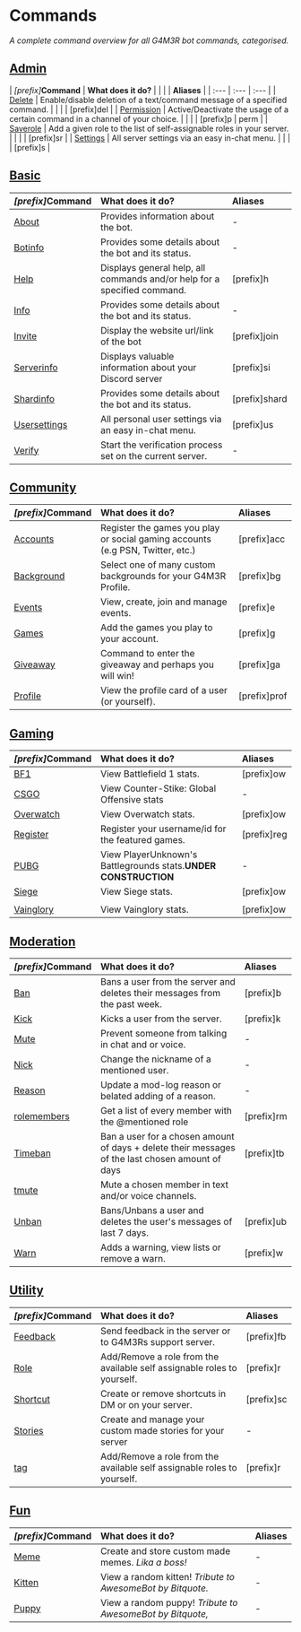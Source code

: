# Commands

_A complete command overview for all G4M3R bot commands, categorised._

## [Admin](admin/)

| _\[prefix\]_**Command** | **What does it do?** |  |  |  | **Aliases** |
| :--- | :--- | :--- |
| [Delete](admin/delete.md) | Enable/disable deletion of a text/command message of a specified command. |  |  |  | \[prefix\]del |
| [Permission](admin/permission.md) | Active/Deactivate the usage of a certain command in a channel of your choice. |  |  |  | \[prefix\]p \| perm |
| [Saverole](admin/saverole.md) | Add a given role to the  list of self-assignable roles in your server. |  |  |  | \[prefix\]sr |
| [Settings](admin/settings/) | All server settings via an easy in-chat menu. |  |  |  | \[prefix\]s |

## [Basic](basic/)

| _\[prefix\]_**Command** | **What does it do?** | **Aliases** |
| :--- | :--- | :--- |
| [About](basic/about.md) | Provides information about the bot. | - |
| [Botinfo](basic/botinfo.md) | Provides some details about the bot   and its status. | - |
| [Help](basic/help.md) | Displays general help, all commands   and/or help for a specified command. | \[prefix\]h |
| [Info](basic/info.md) | Provides some details about the bot   and its status. | - |
| [Invite](basic/invite.md) | Display the website url/link of the bot | \[prefix\]join |
| [Serverinfo](basic/serverinfo.md) | Displays valuable information about    your Discord server | \[prefix\]si |
| [Shardinfo](basic/shardinfo.md) | Provides some details about the bot and its status. | \[prefix\]shard |
| [Usersettings](basic/usersettings.md) | All personal user settings via an easy  in-chat menu. | \[prefix\]us |
| [Verify](basic/verify.md) | Start the verification process set on the current server. | - |

## [Community](community/)

| _\[prefix\]_**Command** | **What does it do?** | **Aliases** |
| :--- | :--- | :--- |
| [Accounts](community/accounts.md) | Register the games you play or social gaming accounts \(e.g PSN, Twitter, etc.\) | \[prefix\]acc |
| [Background](community/background.md) | Select one of many custom backgrounds for your G4M3R Profile. | \[prefix\]bg |
| [Events](community/events.md) | View, create, join and manage events. | \[prefix\]e |
| [Games](community/games.md) | Add the games you play to your account. | \[prefix\]g |
| [Giveaway](community/giveaway.md) | Command to enter the giveaway and perhaps you will win! | \[prefix\]ga |
| [Profile](community/profile.md) | View the profile card of a user \(or yourself\). | \[prefix\]prof |

## [Gaming](gaming/)

| _\[prefix\]_**Command** | **What does it do?** | **Aliases** |
| :--- | :--- | :--- |
| [BF1](https://github.com/pedall/g4m3r-wiki/tree/e02c9f1e99118cbc5606efe0a929aec2ad537940/commands/gaming/bf1.md) | View Battlefield 1 stats. | \[prefix\]ow |
| [CSGO](https://github.com/pedall/g4m3r-wiki/tree/e02c9f1e99118cbc5606efe0a929aec2ad537940/commands/gaming/cs:go.md) | View Counter-Stike: Global Offensive  stats | - |
| [Overwatch](gaming/overwatch.md) | View Overwatch stats. | \[prefix\]ow |
| [Register](gaming/stats.md) | Register your username/id for the featured games. | \[prefix\]reg |
| [PUBG](gaming/pubg.md) | View PlayerUnknown's Battlegrounds  stats.**UNDER CONSTRUCTION** | - |
| [Siege](https://github.com/pedall/g4m3r-wiki/tree/e02c9f1e99118cbc5606efe0a929aec2ad537940/commands/gaming/siege.md) | View Siege stats. | \[prefix\]ow |
|  |  |  |
| [Vainglory](https://github.com/pedall/g4m3r-wiki/tree/e02c9f1e99118cbc5606efe0a929aec2ad537940/commands/gaming/vainglory.md) | View Vainglory stats. | \[prefix\]ow |

## [Moderation](moderation/)

| _\[prefix\]_**Command** | **What does it do?** | **Aliases** |
| :--- | :--- | :--- |
| [Ban](moderation/ban.md) | Bans a user from the server and deletes their messages from the past week. | \[prefix\]b |
| [Kick](moderation/kick.md) | Kicks a user from the server. | \[prefix\]k |
| [Mute](moderation/mute.md) | Prevent someone from talking in chat and or voice. | - |
| [Nick](moderation/nick.md) | Change the nickname of a mentioned user. | - |
| [Reason](moderation/reason.md) | Update a mod-log reason or belated adding of a reason. | - |
| [rolemembers](moderation/rolemembers.md) | Get a list of every member  with the @mentioned role | \[prefix\]rm |
| [Timeban](moderation/timeban.md) | Ban a user for a chosen amount of days + delete their messages of the last  chosen amount of days | \[prefix\]tb |
| [tmute](moderation/tmute.md) | Mute a chosen member in text and/or voice channels. |  |
| [Unban](https://github.com/pedall/g4m3r-wiki/tree/e02c9f1e99118cbc5606efe0a929aec2ad537940/commands/moderation/unban.md) | Bans/Unbans a user and deletes the user's messages of last 7 days. | \[prefix\]ub |
| [Warn](moderation/warn.md) | Adds a warning, view lists or remove a warn. | \[prefix\]w |

## [Utility](utility/)

| _\[prefix\]_**Command** | **What does it do?** | **Aliases** |
| :--- | :--- | :--- |
| [Feedback](utility/feedback.md) | Send feedback in the server or to G4M3Rs support server.  | \[prefix\]fb |
| [Role](utility/role.md) | Add/Remove a role from the available self assignable roles to yourself. | \[prefix\]r |
| [Shortcut](utility/shortcut.md) | Create or remove shortcuts in DM or on your server. | \[prefix\]sc |
| [Stories]() | Create and manage your custom made stories for your server | - |
| [tag](utility/tag.md) | Add/Remove a role from the available self assignable roles to yourself. | \[prefix\]r |

## [Fun](fun/)

| _\[prefix\]_**Command** | **What does it do?** | **Aliases** |
| :--- | :--- | :--- |
| [Meme](fun/meme.md) | Create and store custom made memes. _Lika a boss!_ | - |
| [Kitten](fun/kitten.md) | View a random kitten! _Tribute to AwesomeBot by Bitquote._ | - |
| [Puppy](fun/puppy.md) | View a random puppy! _Tribute to AwesomeBot by Bitquote,_ | - |



